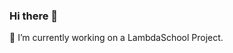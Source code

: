 ### Hi there 👋
🔭 I’m currently working on a LambdaSchool Project. 
<!--
**samjeffcoat/samjeffcoat** is a ✨ _special_ ✨ repository because its `README.md` (this file) appears on your GitHub profile.

Here are some ideas to get you started:

🔭 I’m currently working on studying Data Science at Jovian. 
🌱 I’m currently learning Data Science and Machine Learning. 
- 👯 I’m looking to collaborate on ...
- 🤔 I’m looking for help with ...
- 💬 Ask me about ...
- 📫 How to reach me: ...
- 😄 Pronouns: ...
- ⚡ Fun fact: ...
-->
